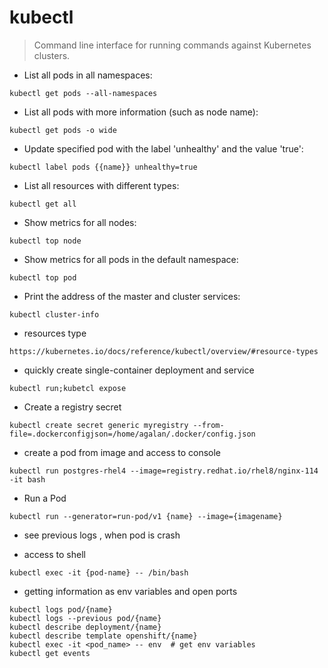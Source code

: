 # kubectl

> Command line interface for running commands against Kubernetes clusters.

- List all pods in all namespaces:

`kubectl get pods --all-namespaces`

- List all pods with more information (such as node name):

`kubectl get pods -o wide`

- Update specified pod with the label 'unhealthy' and the value 'true':

`kubectl label pods {{name}} unhealthy=true`

- List all resources with different types:

`kubectl get all`

- Show metrics for all nodes:

`kubectl top node`

- Show metrics for all pods in the default namespace:

`kubectl top pod`

- Print the address of the master and cluster services:

`kubectl cluster-info`
- resources type

`https://kubernetes.io/docs/reference/kubectl/overview/#resource-types`


- quickly create single-container deployment and service

`kubectl run;kubetcl expose`
- Create a registry secret

`kubectl create secret generic myregistry --from-file=.dockerconfigjson=/home/agalan/.docker/config.json`


- create a pod from image and access to console

`kubectl run postgres-rhel4 --image=registry.redhat.io/rhel8/nginx-114 -it bash`


- Run a Pod

`kubectl run --generator=run-pod/v1 {name} --image={imagename}`


- see previous logs , when pod is crash



- access to shell

`kubectl exec -it {pod-name} -- /bin/bash`


- getting information as env variables and open ports
```
kubectl logs pod/{name}
kubectl logs --previous pod/{name}
kubectl describe deployment/{name}
kubectl describe template openshift/{name}
kubectl exec -it <pod_name> -- env  # get env variables
kubectl get events
```



